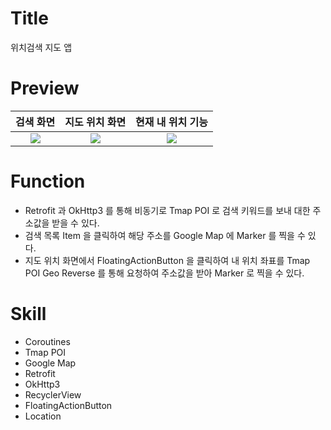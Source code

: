 # Title
위치검색 지도 앱

# Preview
검색 화면 | 지도 위치 화면 | 현재 내 위치 기능
:---: | :---: | :---:
<img src="https://user-images.githubusercontent.com/74343321/133731490-37be07c9-3e23-4b3e-8bbb-34a7d79cd64e.png"/> | <img src="https://user-images.githubusercontent.com/74343321/133731532-6b54bef6-8ce3-4068-bd4d-b88746a806fd.png"/> | <img src="https://user-images.githubusercontent.com/74343321/133731627-40f79f96-714c-41b6-8c35-ec5612d6725f.png"/>

# Function
 * Retrofit 과 OkHttp3 를 통해 비동기로 Tmap POI 로 검색 키워드를 보내 대한 주소값을 받을 수 있다.
 * 검색 목록 Item 을 클릭하여 해당 주소를 Google Map 에 Marker 를 찍을 수 있다.
 * 지도 위치 화면에서 FloatingActionButton 을 클릭하여 내 위치 좌표를 Tmap POI Geo Reverse 를 통해 요청하여 주소값을 받아 Marker 로 찍을 수 있다.

# Skill
 * Coroutines
 * Tmap POI
 * Google Map
 * Retrofit
 * OkHttp3
 * RecyclerView
 * FloatingActionButton
 * Location

